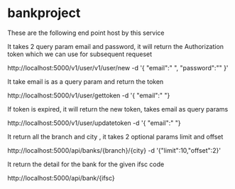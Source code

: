 # bankproject

These are the following end point host by this service 


It takes 2 query param email and password, it will return the 
Authorization token which we can use for subsequent requeset

http://localhost:5000/v1/user/v1/user/new -d '{ "email":" ", "password":"" }'


It take email is as a query param and return the token 

http://localhost:5000/v1/user/gettoken  -d '{ "email":" "}



If token is expired, it will return the new token, takes email as query params

http://localhost:5000/v1/user/updatetoken -d '{ "email":" "}



It return all the branch and city , it takes 2 optional params limit and offset 

http://localhost:5000/api/banks/{branch}/{city} -d '{"limit":10,"offset":2}'


It return the detail for the bank for the given ifsc code 

http://localhost:5000/api/bank/{ifsc}


